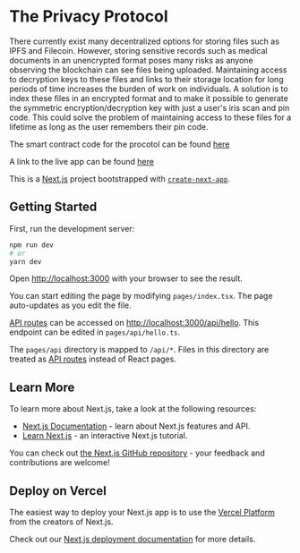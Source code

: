 # The Privacy Protocol

There currently exist many decentralized options for storing files such as IPFS and Filecoin. However, storing sensitive records such as medical documents in an unencrypted format poses many risks as anyone observing the blockchain can see files being uploaded. Maintaining access to decryption keys to these files and links to their storage location for long periods of time increases the burden of work on individuals. A solution is to index these files in an encrypted format and to make it possible to generate the symmetric encryption/decryption key with just a user's iris scan and pin code. This could solve the problem of maintaining access to these files for a lifetime as long as the user remembers their pin code.

The smart contract code for the procotol can be found [here](https://github.com/DanielNugent/Privacy-Protocol-Contract)

A link to the live app can be found [here](https://privacy-protocol-frontend.vercel.app/)

This is a [Next.js](https://nextjs.org/) project bootstrapped with [`create-next-app`](https://github.com/vercel/next.js/tree/canary/packages/create-next-app).

## Getting Started

First, run the development server:

```bash
npm run dev
# or
yarn dev
```

Open [http://localhost:3000](http://localhost:3000) with your browser to see the result.

You can start editing the page by modifying `pages/index.tsx`. The page auto-updates as you edit the file.

[API routes](https://nextjs.org/docs/api-routes/introduction) can be accessed on [http://localhost:3000/api/hello](http://localhost:3000/api/hello). This endpoint can be edited in `pages/api/hello.ts`.

The `pages/api` directory is mapped to `/api/*`. Files in this directory are treated as [API routes](https://nextjs.org/docs/api-routes/introduction) instead of React pages.

## Learn More

To learn more about Next.js, take a look at the following resources:

- [Next.js Documentation](https://nextjs.org/docs) - learn about Next.js features and API.
- [Learn Next.js](https://nextjs.org/learn) - an interactive Next.js tutorial.

You can check out [the Next.js GitHub repository](https://github.com/vercel/next.js/) - your feedback and contributions are welcome!

## Deploy on Vercel

The easiest way to deploy your Next.js app is to use the [Vercel Platform](https://vercel.com/new?utm_medium=default-template&filter=next.js&utm_source=create-next-app&utm_campaign=create-next-app-readme) from the creators of Next.js.

Check out our [Next.js deployment documentation](https://nextjs.org/docs/deployment) for more details.
